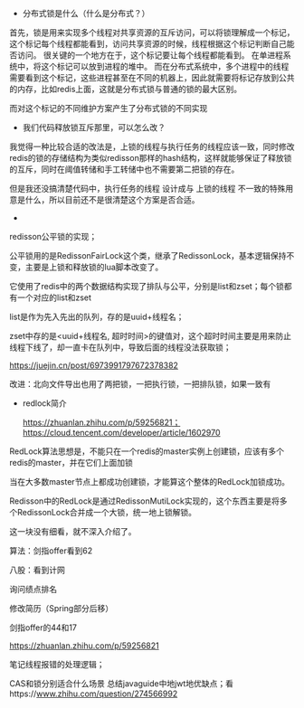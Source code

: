 - 分布式锁是什么（什么是分布式？）

首先，锁是用来实现多个线程对共享资源的互斥访问，可以将锁理解成一个标记，这个标记每个线程都能看到，访问共享资源的时候，线程根据这个标记判断自己能否访问。
很关键的一个地方在于，这个标记要让每个线程都能看到。
在单进程系统中，将这个标记可以放到进程的堆中。
而在分布式系统中，多个进程中的线程需要看到这个标记，这些进程甚至在不同的机器上，因此就需要将标记存放到公共的内存，比如redis上面，这就是分布式锁与普通的锁的最大区别。

而对这个标记的不同维护方案产生了分布式锁的不同实现



- 我们代码释放锁互斥那里，可以怎么改？

我觉得一种比较合适的改法是，上锁的线程与执行任务的线程应该一致，同时修改redis的锁的存储结构为类似redisson那样的hash结构，这样就能够保证了释放锁的互斥，同时在阈值转储和手工转储中也不需要第二把锁的存在。

但是我还没搞清楚代码中，执行任务的线程    设计成与   上锁的线程   不一致的特殊用意是什么，所以目前还不是很清楚这个方案是否合适。



- 

redisson公平锁的实现；

公平锁用的是RedissonFairLock这个类，继承了RedissonLock，基本逻辑保持不变，主要是上锁和释放锁的lua脚本改变了。

它使用了redis中的两个数据结构实现了排队与公平，分别是list和zset；每个锁都有一个对应的list和zset

list是作为先入先出的队列，存的是uuid+线程名；

zset中存的是<uuid+线程名, 超时时间>的键值对，这个超时时间主要是用来防止线程下线了，却一直卡在队列中，导致后面的线程没法获取锁；

https://juejin.cn/post/6973991797672378382



改进：北向文件导出也用了两把锁，一把执行锁，一把排队锁，如果一致有





- redlock简介

  https://zhuanlan.zhihu.com/p/59256821；https://cloud.tencent.com/developer/article/1602970

RedLock算法思想是，不能只在一个redis的master实例上创建锁，应该有多个redis的master，并在它们上面加锁

当在大多数master节点上都成功创建锁，才能算这个整体的RedLock加锁成功。

Redisson中的RedLock是通过RedissonMutiLock实现的，这个东西主要是将多个RedissonLock合并成一个大锁，统一地上锁解锁。

这一块没有细看，就不深入介绍了。





算法：剑指offer看到62

八股：看到计网

询问绩点排名

修改简历（Spring部分后移）



剑指offer的44和17



https://zhuanlan.zhihu.com/p/59256821

笔记线程报错的处理逻辑；

CAS和锁分别适合什么场景
总结javaguide中地jwt地优缺点；看https://www.zhihu.com/question/274566992

